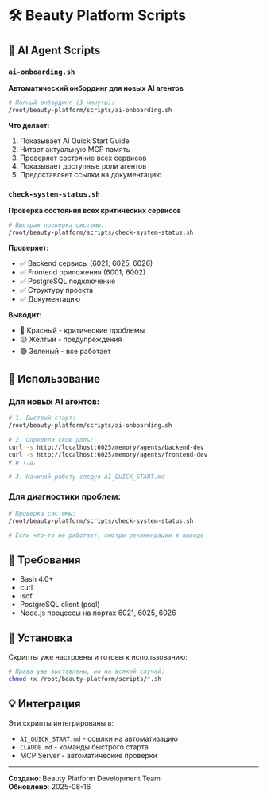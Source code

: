 # 🛠️ Beauty Platform Scripts

## 🤖 AI Agent Scripts

### `ai-onboarding.sh`
**Автоматический онбординг для новых AI агентов**

```bash
# Полный онбординг (3 минуты):
/root/beauty-platform/scripts/ai-onboarding.sh
```

**Что делает:**
1. Показывает AI Quick Start Guide
2. Читает актуальную MCP память
3. Проверяет состояние всех сервисов
4. Показывает доступные роли агентов
5. Предоставляет ссылки на документацию

### `check-system-status.sh`
**Проверка состояния всех критических сервисов**

```bash
# Быстрая проверка системы:
/root/beauty-platform/scripts/check-system-status.sh
```

**Проверяет:**
- ✅ Backend сервисы (6021, 6025, 6026)
- ✅ Frontend приложения (6001, 6002)
- ✅ PostgreSQL подключение
- ✅ Структуру проекта
- ✅ Документацию

**Выводит:**
- 🔴 Красный - критические проблемы
- 🟡 Желтый - предупреждения
- 🟢 Зеленый - все работает

## 🚀 Использование

### Для новых AI агентов:
```bash
# 1. Быстрый старт:
/root/beauty-platform/scripts/ai-onboarding.sh

# 2. Определи свою роль:
curl -s http://localhost:6025/memory/agents/backend-dev
curl -s http://localhost:6025/memory/agents/frontend-dev
# и т.д.

# 3. Начинай работу следуя AI_QUICK_START.md
```

### Для диагностики проблем:
```bash
# Проверка системы:
/root/beauty-platform/scripts/check-system-status.sh

# Если что-то не работает, смотри рекомендации в выводе
```

## 📝 Требования

- Bash 4.0+
- curl
- lsof
- PostgreSQL client (psql)
- Node.js процессы на портах 6021, 6025, 6026

## 🔧 Установка

Скрипты уже настроены и готовы к использованию:

```bash
# Права уже выставлены, но на всякий случай:
chmod +x /root/beauty-platform/scripts/*.sh
```

## 💡 Интеграция

Эти скрипты интегрированы в:
- `AI_QUICK_START.md` - ссылки на автоматизацию
- `CLAUDE.md` - команды быстрого старта
- MCP Server - автоматические проверки

---

**Создано**: Beauty Platform Development Team  
**Обновлено**: 2025-08-16